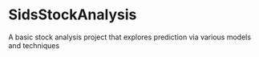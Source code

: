 # SidsStockAnalysis
A basic stock analysis project that explores prediction via various models and techniques
